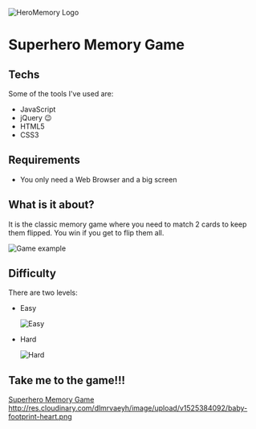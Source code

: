 ![HeroMemory Logo](https://encrypted-tbn0.gstatic.com/images?q=tbn:ANd9GcQ3cKPM9NiWdZVs3XA0yqUhsA04y8G-49Fww9GwXvC_rZK0gr4R)
# Superhero Memory Game

## Techs

Some of the tools I've used are:

- JavaScript
- jQuery :wink:
- HTML5
- CSS3

## Requirements

- You only need a Web Browser and a big screen

## What is it about?

It is the classic memory game where you need to match 2 cards to keep them flipped. You win if you get to flip them all.

  ![Game example](http://res.cloudinary.com/dlmrvaeyh/image/upload/v1525383629/hero-game-example.png)
  
## Difficulty

There are two levels:
  - Easy
  
    ![Easy](http://res.cloudinary.com/dlmrvaeyh/image/upload/v1525384092/baby-footprint-heart.png)
    
  - Hard
  
    ![Hard](http://res.cloudinary.com/dlmrvaeyh/image/upload/c_scale,h_258,w_178/v1525384099/bloody-handprint.png)

## Take me to the game!!!

[Superhero Memory Game](https://marco238.github.io/memory-game/starter-code/memory.html)
http://res.cloudinary.com/dlmrvaeyh/image/upload/v1525384092/baby-footprint-heart.png
